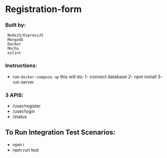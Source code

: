 # Registration-form

### Built by:
     NodeJS/ExpressJS
     Mongodb 
     Docker 
     Mocha
     eslint 

### Instructions:
- run `docker-compose up` this will do: 
1- connect database
2- npm install
3- run server

### 3 APIS:
- /user/register 
- /user/login
- /status

## To Run Integration Test Scenarios:
- npm i
- npm run test
